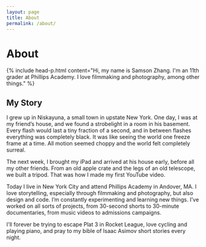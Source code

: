 ```yaml
---
layout: page
title: About
permalink: /about/
---
```


# About

{% include head-p.html content="Hi, my name is Samson Zhang. I'm an 11th grader at Phillips Academy. I love filmmaking and photography, among other things." %}



## My Story

I grew up in Niskayuna, a small town in upstate New York. One day, I was at my friend’s house, and we found a strobelight in a room in his basement. Every flash would last a tiny fraction of a second, and in between flashes everything was completely black. It was like seeing the world one freeze frame at a time. All motion seemed choppy and the world felt completely surreal.

The next week, I brought my iPad and arrived at his house early, before all my other friends. From an old apple crate and the legs of an old telescope, we built a tripod. That was how I made my first YouTube video.

Today I live in New York City and attend Phillips Academy in Andover, MA. I love storytelling, especially through filmmaking and photography, but also design and code. I’m constantly experimenting and learning new things. I’ve worked on all sorts of projects, from 30-second shorts to 30-minute documentaries, from music videos to admissions campaigns.

I'll forever be trying to escape Plat 3 in Rocket League, love cycling and playing piano, and pray to my bible of Isaac Asimov short stories every night.
